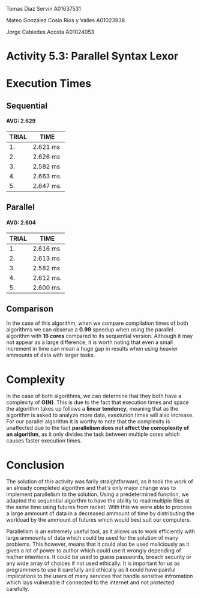 Tomas Diaz Servin A01637531

Mateo González Cosío Ríos y Valles A01023938

Jorge Cabiedes Acosta A01024053
# Activity 5.3: Parallel Syntax Lexor
# Execution Times

## Sequential                                                                                  
#### AVG: 2.629
| TRIAL     | TIME       |
|-----------|------------|
| 1.        | 2.621 ms   |
| 2.        | 2.626 ms   |
| 3.        | 2.582 ms   |   
| 4.        | 2.663 ms.  |
| 5.        | 2.647 ms.  |
 
## Parallel                                                                              
#### AVG: 2.604
| TRIAL     | TIME       |
|-----------|------------|
| 1.        | 2.616 ms   |
| 2.        | 2.613 ms   |
| 3.        | 2.582 ms   |   
| 4.        | 2.612 ms.  |
| 5.        | 2.600 ms.  |
 
## Comparison
In the case of this algorithm, when we compare compilation times of both algorithms we can observe a **0.99** speedup when using the parallel algorithm with **16 cores** compared to its sequential version.
Although it may not appear as a large difference, it is worth noting that even a small increment in time can mean a huge gap in results when using heavier ammounts of data with larger tasks.

  
# Complexity

In the case of both algorithms, we can determine that they both have a complexity of **O(N)**. This is due to the fact that execution times and space the algorithm takes up follows a **linear tendency**, meaning that as the algorithm is asked to analyze more data, exextution times will also increase. 
For our parallel algorithm it is worthy to note that the complexity is unaffected due to the fact **parallelism does not affect the comoplexity of an algorithm**, as it only divides the task between multiple cores which causes faster execution times.

# Conclusion

The solution of this activity was farily straightforward, as it took the work of an already completed algorithm and that's only major change was to implement parallelism to the solution.
Using a predetermined function, we adapted the sequential algorthm to have the ability to read multiple files at the same time using futures from racket. With this we were able to process a large ammount of data 
in a decreased ammount of time by distributing the workload by the ammount of futures which would best suit our computers.

Parallelism is an extremely useful tool, as it allows us to work efficiently with large ammounts of data which could be used for the solution of many problems. This however, means that it could also be used maliciously as it gives a lot of power to author which could use it wrongly depending of his/her intentions. It could be used to guess passwords, breach security or any wide array of choices if not used ethically.
It is important for us as programmers to use it carefully and ethically as it could have painful implications to the users of many services that handle sensitive infromation which lays vulnerable if connected to the internet and not protected carefully.

